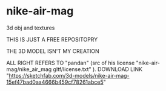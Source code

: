 # nike-air-mag
3d obj and textures

THIS IS JUST A FREE REPOSITOPRY

THE 3D MODEL ISN'T MY CREATION

ALL RIGHT REFERS TO "pandan" (src of his license "nike-air-mag/nike_air_mag gltf/license.txt" ).
DOWNLOAD LINK "https://sketchfab.com/3d-models/nike-air-mag-15ef47bad0aa4666b459cf78261abce5"

